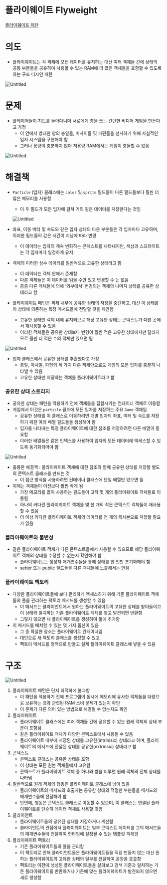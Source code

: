# 플라이웨이트 Flyweight

[플라이웨이트 패턴](https://refactoring.guru/ko/design-patterns/flyweight)

# 의도

- 플라이웨이트는 각 객체에 모든 데이터를 유지하는 대신 여러 객체들 간에 상태의 공통 부분들을 공유하여 사용할 수 있는 RAM에 더 많은 객체들을 포함할 수 있도록 하는 구조 디자인 패턴

![Untitled](%E1%84%91%E1%85%B3%E1%86%AF%E1%84%85%E1%85%A1%E1%84%8B%E1%85%B5%E1%84%8B%E1%85%B0%E1%84%8B%E1%85%B5%E1%84%90%E1%85%B3%20Flyweight%20d257162003fa45a4acc9de8400088948/Untitled.png)

# 문제

- 플레이어들이 지도를 돌아다니며 서로에게 총을 쏘는 간단한 비디어 게임을 만든다고 가정
    - 이 안에서 방대한 양의 총알들, 미사이들 및 파편들을 선사하기 위해 사실적인 입자 시스템을 구현해야 함
    - 그러나 용량이 충분하지 않아 저용량 RAM에서는 게임이 충돌할 수 있음

![Untitled](%E1%84%91%E1%85%B3%E1%86%AF%E1%84%85%E1%85%A1%E1%84%8B%E1%85%B5%E1%84%8B%E1%85%B0%E1%84%8B%E1%85%B5%E1%84%90%E1%85%B3%20Flyweight%20d257162003fa45a4acc9de8400088948/Untitled%201.png)

# 해결책

- `Particle` (입자) 클래스에는 `color` 및 `sprite` 필드들이 다른 필드들보다 훨씬 더 많은 메모리를 사용함
    - 이 두 필드가 모든 입자에 걸쳐 거의 같은 데이터를 저장한다는 것임
    
    ![Untitled](%E1%84%91%E1%85%B3%E1%86%AF%E1%84%85%E1%85%A1%E1%84%8B%E1%85%B5%E1%84%8B%E1%85%B0%E1%84%8B%E1%85%B5%E1%84%90%E1%85%B3%20Flyweight%20d257162003fa45a4acc9de8400088948/Untitled%202.png)
    
- 좌표, 이동 벡터 및 속도와 같은 입자 상태의 다른 부분들은 각 입자마다 고유하며, 이러한 필드들의 값은 시간이 지남에 따라 변경
    - 이 데이터는 입자의 계속 변화하는 콘텍스트를 나타내지만, 색상과 스프라이트는 각 입자마다 일정하게 유지
- 객체의 이러한 상수 데이터를 일반적으로 고유한 상태라고 함
    - 이 데이터는 객체 안에서 존재함
    - 다른 객체들은 이 데이터를 읽을 수만 있고 변경할 수 는 없음
    - 종종 다른 객체들에 의해 ‘외부에서’ 변경되는 객체의 나머지 상태를 공유한 상태라고 함
- 플라이웨이트 패턴은 객체 내부에 공유한 상태의 저장을 중단하고, 대신 이 상태를 이 상태에 의존하는 특정 메서드들에 전달할 것을 제안함
    - 고유한 상태만 객체 내에 유지되므로 해당 고유한 상태는 콘텍스트가 다른 곳에서 재사용할 수 있음
    - 이러한 객체들은 공유한 상태보다 변형이 훨씬 적은 고유한 상태에서만 달라지므로 훨씬 더 적은 수의 객체만 있으면 됨

![Untitled](%E1%84%91%E1%85%B3%E1%86%AF%E1%84%85%E1%85%A1%E1%84%8B%E1%85%B5%E1%84%8B%E1%85%B0%E1%84%8B%E1%85%B5%E1%84%90%E1%85%B3%20Flyweight%20d257162003fa45a4acc9de8400088948/Untitled%203.png)

- 입자 클래스에서 공유한 상태를 추출했다고 가정
    - 총알, 미사일, 파편의 세 가지 다른 객체만으로도 게임의 모든 입자를 충분히 나타낼 수 있음
    - 고유한 상태만 저장하는 객체를 플라이웨이트라고 함

### 공유한 상태 스토리지

- 공유한 상태는 패턴을 적용하기 전에 객체들을 집합시키는 컨테이너 객체로 이동함
- 게임에서 이것은 `particle` 필드에 모든 입자를 저장하는 주요 `Game` 객체임
    - 공유한 상태를 이 클래스로 이동하려면 개별 입자의 좌표, 벡터 및 속도를 저장하기 위한 여러 배열 필드들을 생성해야 함
    - 입자를 나타내는 특정 플라이웨이트에 대한 참조를 저장하려면 다른 배열이 필요함
    - 이러한 배열들은 같은 인덱스를 사용하여 입자의 모든 데이터에 액세스할 수 있도록 동기화되어야 함

![Untitled](%E1%84%91%E1%85%B3%E1%86%AF%E1%84%85%E1%85%A1%E1%84%8B%E1%85%B5%E1%84%8B%E1%85%B0%E1%84%8B%E1%85%B5%E1%84%90%E1%85%B3%20Flyweight%20d257162003fa45a4acc9de8400088948/Untitled%204.png)

- 훌륭한 해결책 : 플라이웨이트 객체에 대한 참조와 함께 공유된 상태를 저장할 별도의 콘텍스트 클래스를 만드는 것
    - 이 접근 방식을 사용하려면 컨테이너 클래스에 단일 배열만 있으면 됨
- 이제는 객체들이 이전보다 훨씬 작게 됨
    - 가장 메모리를 많이 사용하는 필드들이 고작 몇 개의 플라이웨이트 객체들로 이동됨
    - 하나의 커다란 플라이웨이트 객체를 몇 천 개의 작은 콘텍스트 객체들이 재사용할 수 있음
    - 더 이상 커다란 플라이웨이트 객체의 데이터를 천 개의 복사본으로 저장할 필요가 없음

### 플라이웨이트와 불변성

- 같은 플라이웨이트 객체가 다른 콘텍스트들에서 사용될 수 있으므로 해당 플라이웨이트 객체의 상태를 수정할 수 없는지 확인해야 함
    - 플라이웨이트는 생성자 매개변수들을 통해 상태를 한 번만 초기화해야 함
    - setter 또는 public 필드들을 다른 객체들에 노출해서는 안됨

### 플라이웨이트 팩토리

- 다양한 플라이웨이트들에 보다 편리하게 액세스하기 위해 기존 플라이웨이트 객체들의 풀을 관리하는 팩토리 메서드를 생성할 수 있음
    - 이 메서드는 클라이언트에서 원하는 플라이웨이트의 고유한 상태를 받아들이고 이 상태와 일치하는 기존 플라이웨이트 객체를 찾고 발견되면 반환함
    - 그렇지 않으면 새 플라이웨이트를 생성하여 풀에 추가함
- 이 메서드를 배치할 수 있는 몇 가지 옵션이 있음
    - 그 중 확실한 장소는 플라이웨이트 컨테이너임
    - 대안으로 새 팩토리 클래스를 생성할 수 있고
    - 팩토리 메서드를 정적으로 만들고 실제 플라이웨이트 클래스에 넣을 수 있음

# 구조

![Untitled](%E1%84%91%E1%85%B3%E1%86%AF%E1%84%85%E1%85%A1%E1%84%8B%E1%85%B5%E1%84%8B%E1%85%B0%E1%84%8B%E1%85%B5%E1%84%90%E1%85%B3%20Flyweight%20d257162003fa45a4acc9de8400088948/Untitled%205.png)

1. 플라이웨이트 패턴은 단지 최적화에 불과함
    - 이 패턴을 적용하기 전에 프로그램이 동시에 메모리에 유사한 객체들을 대량으로 보유하는 것과 관련된 RAM 소비 문제가 있는지 확인
    - 이 문제가 다른 의미 있는 방법으로 해결될 수 없는지도 확인
2. 플라이웨이트
    - 플라이웨이트 클래스에는 여러 객체들 간에 공유할 수 있는 원래 객체의 상태 부분이 포함됨
    - 같은 플라이웨이트 객체가 다양한 콘텍스트에서 사용될 수 있음
    - 플라이웨이트 내부에 저장된 상태를 고유한(intrinisic) 상태라고 하며, 플라이웨이트의 메서드에 전달된 상태를 공유한(extrinsic) 상태라고 함
3. 콘텍스트
    - 콘텍스트 클래스는 공유한 상태를 포함
    - 이 상태는 모든 원본 객체들에서 고유함
    - 콘텍스트가 플라이웨이트 객체 중 하나와 쌍을 이루면 원래 객체의 전체 상태를 나타냄
4. 일반적으로 원래 객체의 행동은 플라이웨이트 클래스에 남아 있음
    - 플라이웨이트의 메서드의 호출자는 공유한 상태의 적절한 부분들을 메서드의 매개변수들에 전달해야 함
    - 반면에, 행동은 콘텍스트 클래스로 이동할 수 있으며, 이 클래스는 연결된 플라이웨이트를 단순히 데이터 객체로 사용할 것임
5. 클라이언트
    - 플라이웨이트들의 공유된 상태를 저장하거나 계산함
    - 클라이언트의 관점에서 플라이웨이트는 일부 콘텍스트 데이터를 그의 메서드들의 매개변수들에 전달하여 런타임에 설정될 수 있는 템플릿 객체임
6. 플라이웨이트 팩토리
    - 기존 플라이웨이트들의 풀을 관리함
    - 이 팩토리로 인해 클라이언트들은 플라이웨이트들을 직접 만들지 않는 대신 원하는 플라이웨이트의 고유한 상태의 일부를 전달하여 공장을 호출함
    - 팩토리는 이전에 생성된 플라이웨이트들을 살펴보고 검색 기준과 일치하는 기존 플라이웨이트를 반환하거나 기준에 맞는 플라이웨이트가 발견되지 않으면 새로 생성함